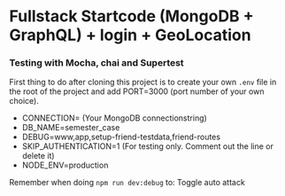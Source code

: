 # Fullstack Startcode (MongoDB + GraphQL) + login + GeoLocation
### Testing with Mocha, chai and Supertest
First thing to do after cloning this project is to create your own `.env` file in the root of the project and add PORT=3000 (port number of your own choice).

- CONNECTION= (Your MongoDB connectionstring)
- DB_NAME=semester_case
- DEBUG=www,app,setup-friend-testdata,friend-routes
- SKIP_AUTHENTICATION=1 (For testing only. Comment out the line or delete it)
- NODE_ENV=production 

Remember when doing `npm run dev:debug` to: Toggle auto attack
